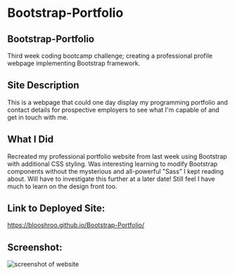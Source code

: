 # Bootstrap-Portfolio

## Bootstrap-Portfolio 

Third week coding bootcamp challenge; creating a professional profile webpage implementing Bootstrap framework.

## Site Description

This is a webpage that could one day display my programming portfolio and contact details for prospective employers to see what I'm capable of and get in touch with me.

## What I Did

Recreated my professional portfolio website from last week using Bootstrap with additional CSS styling. Was interesting learning to modify Bootstrap components without the mysterious and all-powerful "Sass" I kept reading about. Will have to investigate this further at a later date! Still feel I have much to learn on the design front too. 

## Link to Deployed Site:

https://blooshroo.github.io/Bootstrap-Portfolio/

## Screenshot:

![screenshot of website](./images/bootstrapPortfolio-screenshot.png)